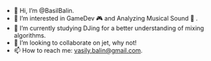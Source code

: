 - 👋 Hi, I’m @BasilBalin.
- 👀 I’m interested in GameDev 🎮 and Analyzing Musical Sound 🎵 .
- 🌱 I’m currently studying DJing for a better understanding of mixing algorithms.
- 💞️ I’m looking to collaborate on jet, why not!
- 📫 How to reach me: vasily.balin@gmail.com.

<!---
BasilBalin/about_me is a ✨ special ✨ repository because its `README.md` (this file) appears on your GitHub profile.
You can click the Preview link to take a look at your changes.
--->
